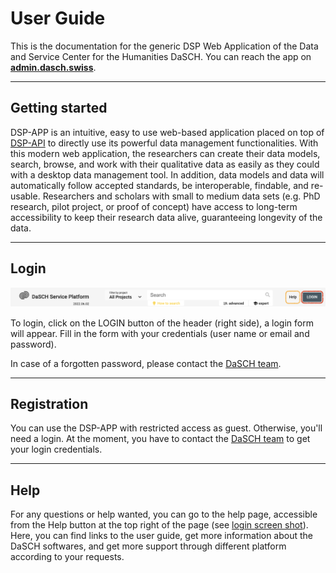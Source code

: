# User Guide

This is the documentation for the generic DSP Web Application of the Data and Service Center for the Humanities DaSCH. You can reach the app on **[admin.dasch.swiss](https://admin.dasch.swiss)**.

---

## Getting started

DSP-APP is an intuitive, easy to use web-based application placed on top of [DSP-API](https://docs.dasch.swiss/latest/DSP-API/01-introduction/what-is-knora/) to directly use its powerful data management functionalities. With this modern web application, the researchers can create their data models, search, browse, and work with their qualitative data as easily as they could with a desktop data management tool. In addition, data models and data will automatically follow accepted standards, be interoperable, findable, and re-usable. Researchers and scholars with small to medium data sets (e.g. PhD research, pilot project, or proof of concept) have access to long-term accessibility to keep their research data alive, guaranteeing longevity of the data.

---

## Login

![Get access to the login form.](../assets/images/dashboard-header.png)

To login, click on the LOGIN button of the header (right side), a login form will appear. Fill in the form with your credentials (user name or email and password).

In case of a forgotten password, please contact the [DaSCH team](mailto:support@dasch.swiss).

---

## Registration

You can use the DSP-APP with restricted access as guest. Otherwise, you'll need a login. At the moment, you have to contact the [DaSCH team](mailto:support@dasch.swiss) to get your login credentials.

---

## Help

For any questions or help wanted, you can go to the help page, accessible from the Help button at the top right of the page (see [login screen shot](/user-guide/#login)). Here, you can find links to the user guide, get more information about the DaSCH softwares, and get more support through different platform according to your requests.
